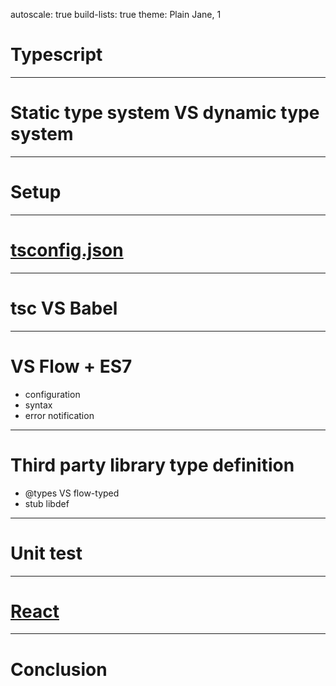autoscale: true
build-lists: true
theme: Plain Jane, 1

# Typescript

---

# Static type system VS dynamic type system

---

# Setup

---

# [tsconfig.json](https://www.typescriptlang.org/docs/handbook/compiler-options.html)

---

# tsc VS Babel

---

# VS Flow + ES7

* configuration
* syntax
* error notification

---

# Third party library type definition

* @types VS flow-typed
* stub libdef

---

# Unit test

---

# [React](https://github.com/Microsoft/TypeScript-React-Starter#typescript-react-starter)

---

# Conclusion
